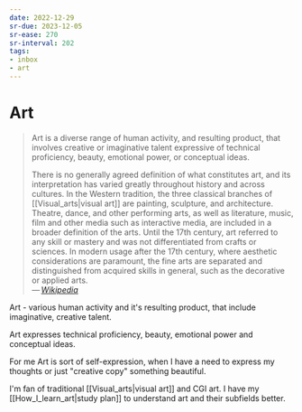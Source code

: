 ```yaml
---
date: 2022-12-29
sr-due: 2023-12-05
sr-ease: 270
sr-interval: 202
tags:
- inbox
- art
---
```


# Art

> Art is a diverse range of human activity, and resulting product, that involves
> creative or imaginative talent expressive of technical proficiency, beauty,
> emotional power, or conceptual ideas.
>
> There is no generally agreed definition of what constitutes art, and its
> interpretation has varied greatly throughout history and across cultures. In
> the Western tradition, the three classical branches of
> [[Visual_arts|visual art]] are painting, sculpture, and architecture. Theatre,
> dance, and other performing arts, as well as literature, music, film and other
> media such as interactive media, are included in a broader definition of the
> arts. Until the 17th century, art referred to any skill or mastery and was not
> differentiated from crafts or sciences. In modern usage after the 17th
> century, where aesthetic considerations are paramount, the fine arts are
> separated and distinguished from acquired skills in general, such as the
> decorative or applied arts.\
> — <cite>[Wikipedia](https://en.wikipedia.org/wiki/Art)</cite>

Art - various human activity and it's resulting product, that include
imaginative, creative talent.

Art expresses technical proficiency, beauty, emotional power and conceptual
ideas.

For me Art is sort of self-expression, when I have a need to express my thoughts
or just "creative copy" something beautiful.

I'm fan of traditional [[Visual_arts|visual art]] and CGI art. I have my
[[How_I_learn_art|study plan]] to understand art and their subfields better.

